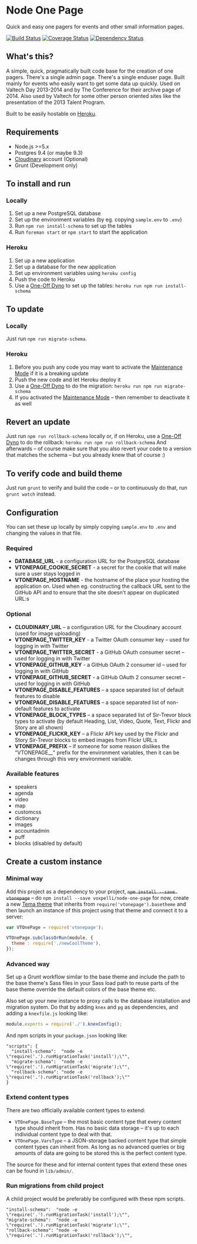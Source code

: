 # Node One Page

Quick and easy one pagers for events and other small information pages.


[![Build Status](https://travis-ci.org/voxpelli/node-one-page.svg?branch=master)](https://travis-ci.org/voxpelli/node-one-page)
[![Coverage Status](https://coveralls.io/repos/voxpelli/node-one-page/badge.svg?branch=master&service=github)](https://coveralls.io/github/voxpelli/node-one-page?branch=master)
[![Dependency Status](https://gemnasium.com/voxpelli/node-one-page.svg)](https://gemnasium.com/voxpelli/node-one-page)

## What's this?

A simple, quick, pragmatically built code base for the creation of one pagers. There's a single admin page. There's a single enduser page. Built mainly for events who easily want to get some data up quickly. Used on Valtech Day 2013-2014 and by The Conference for their archive page of 2014. Also used by Valtech for some other person oriented sites like the presentation of the 2013 Talent Program.

Built to be easily hostable on [Heroku](http://www.heroku.com/).

## Requirements

* Node.js >=5.x
* Postgres 9.4 (or maybe 9.3)
* [Cloudinary](http://cloudinary.com/) account (Optional)
* Grunt (Development only)

## To install and run

### Locally

1. Set up a new PostgreSQL database
2. Set up the environment variables (by eg. copying `sample.env` to `.env`)
3. Run `npm run install-schema` to set up the tables
4. Run `foreman start` or `npm start` to start the application

### Heroku

1. Set up a new application
2. Set up a database for the new application
3. Set up environment variables using `heroku config`
4. Push the code to Heroku
5. Use a [One-Off Dyno](https://devcenter.heroku.com/articles/one-off-dynos) to set up the tables: `heroku run npm run install-schema`

## To update

### Locally

Just run `npm run migrate-schema`.

### Heroku

1. Before you push any code you may want to activate the [Maintenance Mode](https://devcenter.heroku.com/articles/maintenance-mode) if it is a breaking update
2. Push the new code and let Heroku deploy it
3. Use a [One-Off Dyno](https://devcenter.heroku.com/articles/one-off-dynos) to do the migration: `heroku run npm run migrate-schema`
4. If you activated the [Maintenance Mode](https://devcenter.heroku.com/articles/maintenance-mode) – then remember to deactivate it as well

## Revert an update

Just run `npm run rollback-schema` locally or, if on Heroku, use a [One-Off Dyno](https://devcenter.heroku.com/articles/one-off-dynos) to do the rollback: `heroku run npm run rollback-schema` And afterwards – of course make sure that you also revert your code to a version that matches the schema – but you already knew that of course :)

## To verify code and build theme

Just run `grunt` to verify and build the code – or to continuously do that, run `grunt watch` instead.

## Configuration

You can set these up locally by simply copying `sample.env` to `.env` and changing the values in that file.

### Required

* **DATABASE_URL** - a configuration URL for the PostgreSQL database
* **VTONEPAGE_COOKIE_SECRET** - a secret for the cookie that will make sure a user stays logged in
* **VTONEPAGE_HOSTNAME** - the hostname of the place your hosting the application on. Used when eg. constructing the callback URL sent to the GitHub API and to ensure that the site doesn't appear on duplicated URL:s

### Optional

* **CLOUDINARY_URL** – a configuration URL for the Cloudinary account (used for image uploading)
* **VTONEPAGE_TWITTER_KEY** - a Twitter OAuth consumer key – used for logging in with Twitter
* **VTONEPAGE_TWITTER_SECRET** - a GitHub OAuth consumer secret – used for logging in with Twitter
* **VTONEPAGE_GITHUB_KEY** - a GitHub OAuth 2 consumer id – used for logging in with GitHub
* **VTONEPAGE_GITHUB_SECRET** - a GitHub OAuth 2 consumer secret – used for logging in with GitHub
* **VTONEPAGE_DISABLE_FEATURES** – a space separated list of default features to disable
* **VTONEPAGE_DISABLE_FEATURES** – a space separated list of non-default features to activate
* **VTONEPAGE_BLOCK_TYPES** – a space separated list of Sir-Trevor block types to activate (by default Heading, List, Video, Quote, Text, Flickr and Story are all shown)
* **VTONEPAGE_FLICKR_KEY** – a Flickr API key used by the Flickr and Story Sir-Trevor blocks to embed images from Flickr URL:s
* **VTONEPAGE_PREFIX** – if someone for some reason dislikes the "VTONEPAGE__" prefix for the environment variables, then it can be changes through this very environment variable.

### Available features

* speakers
* agenda
* video
* map
* customcss
* dictionary
* images
* accountadmin
* puff
* blocks (disabled by default)

## Create a custom instance

### Minimal way

Add this project as a dependency to your project, <del>`npm install --save vtonepage`</del> – do `npm install --save voxpelli/node-one-page` for now, create a new [Tema theme](https://www.npmjs.org/package/tema) that inherits from `require('vtonepage').basetheme` and then launch an instance of this project using that theme and connect it to a server:

```javascript
var VTOnePage = require('vtonepage');

VTOnePage.subclassOrRun(module, {
  theme : require('./newCoolTheme'),
});
```

### Advanced way

Set up a Grunt workflow similar to the base theme and include the path to the base theme's Sass files in your Sass load path to reuse parts of the base theme override the default colors of the base theme etc.

Also set up your new instance to proxy calls to the database installation and migration system. Do that by adding `knex` and `pg` as dependencies, and adding a `knexfile.js` looking like:

```javascript
module.exports = require('./').knexConfig();
```

And npm scripts in your `package.json` looking like:

```
"scripts": {
  "install-schema":  "node -e \"require('.').runMigrationTask('install');\"",
  "migrate-schema":  "node -e \"require('.').runMigrationTask('migrate');\"",
  "rollback-schema": "node -e \"require('.').runMigrationTask('rollback');\""
}
```

### Extend content types

There are two officially available content types to extend:

* `VTOnePage.BaseType` – the most basic content type that every content type should inherit from. Has no basic data storage – it's up to each individual content type to deal with that.
* `VTOnePage.VarsType` – a JSON-storage backed content type that simple content types can inherit from. As long as no advanced queries or big amounts of data are going to be stored this is the perfect content type.

The source for these and for internal content types that extend these ones can be found in `lib/admin/`.

### Run migrations from child project

A child project would be preferably be configured with these npm scripts.

```
"install-schema":  "node -e \"require('.').runMigrationTask('install');\"",
"migrate-schema":  "node -e \"require('.').runMigrationTask('migrate');\"",
"rollback-schema": "node -e \"require('.').runMigrationTask('rollback');\"",
```
